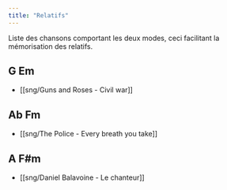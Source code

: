 ```yaml
---
title: "Relatifs"
---
```


Liste des chansons comportant les deux modes, ceci facilitant la mémorisation
des relatifs.

## G Em

- [[sng/Guns and Roses - Civil war]]

## Ab Fm

- [[sng/The Police - Every breath you take]]

## A F#m

- [[sng/Daniel Balavoine - Le chanteur]]

